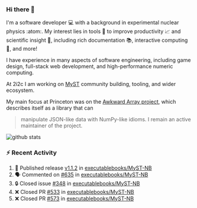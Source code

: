 ### Hi there 👋 

I'm a software developer 💻 with a background in experimental nuclear physics :atom:. My interest lies in tools :wrench: to improve productivity :chart_with_upwards_trend: and scientific insight :telescope:, including rich documentation 📚, interactive computing 🧮, and more! 

I have experience in many aspects of software engineering, including game design, full-stack web development, and high-performance numeric computing. 

At 2i2c I am working on [MyST](https://github.com/jupyter-book/mystmd) community building, tooling, and wider ecosystem. 

My main focus at Princeton was on the [Awkward Array project](awkward-array.org/), which describes itself as a library that can 
> manipulate JSON-like data with NumPy-like idioms. I remain an active maintainer of the project. 

![github stats](https://github-readme-stats.vercel.app/api?username=agoose77&show_icons=true&hide_rank=true&hide_title=true&bg_color=30,e76445,904e95&text_color=efe3ec&icon_color=efe3ec)
<!--
**agoose77/agoose77** is a ✨ _special_ ✨ repository because its `README.md` (this file) appears on your GitHub profile.

Here are some ideas to get you started:

- 🔭 I’m currently working on ...
- 🌱 I’m currently learning ...
- 👯 I’m looking to collaborate on ...
- 🤔 I’m looking for help with ...
- 💬 Ask me about ...
- 📫 How to reach me: ...
- 😄 Pronouns: ...
- ⚡ Fun fact: ...
-->

### :zap: Recent Activity

<!--START_SECTION:activity-->
1. 🚀 Published release [v1.1.2](https://github.com/executablebooks/MyST-NB/releases/tag/v1.1.2) in [executablebooks/MyST-NB](https://github.com/executablebooks/MyST-NB)
2. 🗣 Commented on [#635](https://github.com/executablebooks/MyST-NB/pull/635#issuecomment-2371207718) in [executablebooks/MyST-NB](https://github.com/executablebooks/MyST-NB)
3. 🔒 Closed issue [#348](https://github.com/executablebooks/MyST-NB/issues/348) in [executablebooks/MyST-NB](https://github.com/executablebooks/MyST-NB)
4. ❌ Closed PR [#533](https://github.com/executablebooks/MyST-NB/pull/533) in [executablebooks/MyST-NB](https://github.com/executablebooks/MyST-NB)
5. ❌ Closed PR [#573](https://github.com/executablebooks/MyST-NB/pull/573) in [executablebooks/MyST-NB](https://github.com/executablebooks/MyST-NB)
<!--END_SECTION:activity-->
